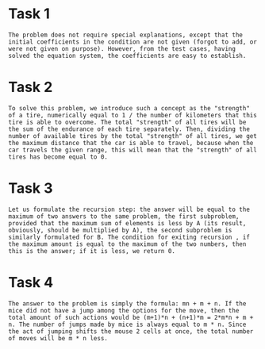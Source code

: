 # Task 1
	The problem does not require special explanations, except that the initial coefficients in the condition are not given (forgot to add, or were not given on purpose). However, from the test cases, having solved the equation system, the coefficients are easy to establish.
# Task 2
	To solve this problem, we introduce such a concept as the "strength" of a tire, numerically equal to 1 / the number of kilometers that this tire is able to overcome. The total "strength" of all tires will be the sum of the endurance of each tire separately. Then, dividing the number of available tires by the total "strength" of all tires, we get the maximum distance that the car is able to travel, because when the car travels the given range, this will mean that the "strength" of all tires has become equal to 0.
# Task 3
	Let us formulate the recursion step: the answer will be equal to the maximum of two answers to the same problem, the first subproblem, provided that the maximum sum of elements is less by A (its result, obviously, should be multiplied by A), the second subproblem is similarly formulated for B. The condition for exiting recursion , if the maximum amount is equal to the maximum of the two numbers, then this is the answer; if it is less, we return 0.
# Task 4
	The answer to the problem is simply the formula: mn + m + n. If the mice did not have a jump among the options for the move, then the total amount of such actions would be (m+1)*n + (n+1)*m = 2*m*n + m + n. The number of jumps made by mice is always equal to m * n. Since the act of jumping shifts the mouse 2 cells at once, the total number of moves will be m * n less.